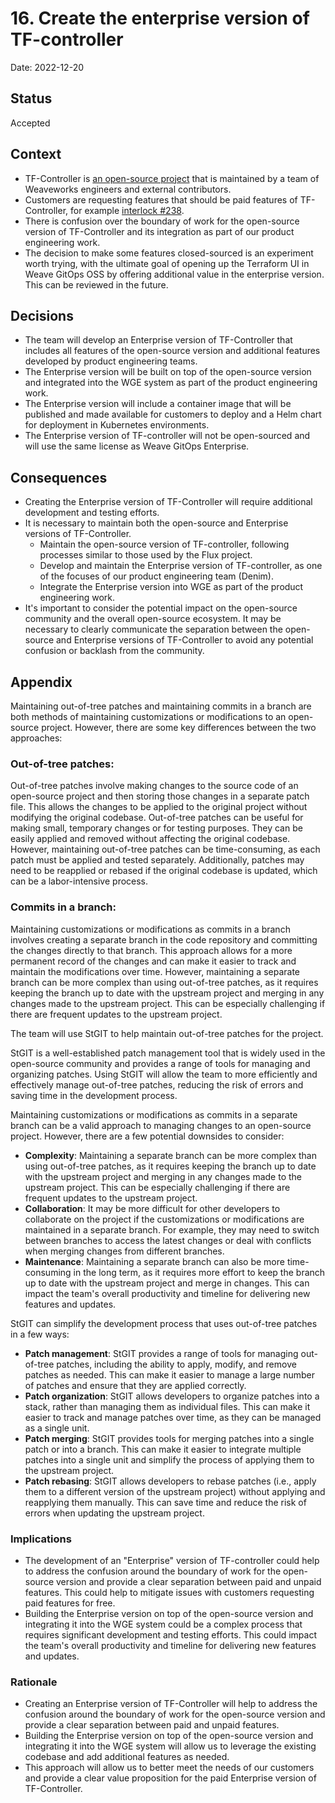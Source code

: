 # 16. Create the enterprise version of TF-controller

Date: 2022-12-20

## Status

Accepted

## Context

  - TF-Controller is [an open-source project](https://github.com/weaveworks/tf-controller) that is maintained by a team of Weaveworks engineers and external contributors.
  - Customers are requesting features that should be paid features of TF-Controller, for example [interlock #238](https://github.com/weaveworks/weave-gitops-interlock/issues/238).
  - There is confusion over the boundary of work for the open-source version of TF-Controller and its integration as part of our product engineering work.
  - The decision to make some features closed-sourced is an experiment worth trying, with the ultimate goal of opening up the Terraform UI in Weave GitOps OSS by offering additional value in the enterprise version. This can be reviewed in the future.

## Decisions

  - The team will develop an Enterprise version of TF-Controller that includes all features of the open-source version and additional features developed by product engineering teams.
  - The Enterprise version will be built on top of the open-source version and integrated into the WGE system as part of the product engineering work.
  - The Enterprise version will include a container image that will be published and made available for customers to deploy and a Helm chart for deployment in Kubernetes environments.
  - The Enterprise version of TF-controller will not be open-sourced and will use the same license as Weave GitOps Enterprise.
  
## Consequences

  - Creating the Enterprise version of TF-Controller will require additional development and testing efforts.
  - It is necessary to maintain both the open-source and Enterprise versions of TF-Controller. 
    - Maintain the open-source version of TF-controller, following processes similar to those used by the Flux project.
    - Develop and maintain the Enterprise version of TF-controller, as one of the focuses of our product engineering team (Denim).
    - Integrate the Enterprise version into WGE as part of the product engineering work.
  - It's important to consider the potential impact on the open-source community and the overall open-source ecosystem. It may be necessary to clearly communicate the separation between the open-source and Enterprise versions of TF-Controller to avoid any potential confusion or backlash from the community.

## Appendix

Maintaining out-of-tree patches and maintaining commits in a branch are both methods of maintaining customizations or modifications to an open-source project. However, there are some key differences between the two approaches:

### Out-of-tree patches:

Out-of-tree patches involve making changes to the source code of an open-source project and then storing those changes in a separate patch file. This allows the changes to be applied to the original project without modifying the original codebase.
Out-of-tree patches can be useful for making small, temporary changes or for testing purposes. They can be easily applied and removed without affecting the original codebase.
However, maintaining out-of-tree patches can be time-consuming, as each patch must be applied and tested separately. Additionally, patches may need to be reapplied or rebased if the original codebase is updated, which can be a labor-intensive process.

### Commits in a branch:

Maintaining customizations or modifications as commits in a branch involves creating a separate branch in the code repository and committing the changes directly to that branch.
This approach allows for a more permanent record of the changes and can make it easier to track and maintain the modifications over time.
However, maintaining a separate branch can be more complex than using out-of-tree patches, as it requires keeping the branch up to date with the upstream project and merging in any changes made to the upstream project. This can be especially challenging if there are frequent updates to the upstream project.

The team will use StGIT to help maintain out-of-tree patches for the project.

StGIT is a well-established patch management tool that is widely used in the open-source community and provides a range of tools for managing and organizing patches.
Using StGIT will allow the team to more efficiently and effectively manage out-of-tree patches, reducing the risk of errors and saving time in the development process.

Maintaining customizations or modifications as commits in a separate branch can be a valid approach to managing changes to an open-source project. However, there are a few potential downsides to consider:
  - **Complexity**: Maintaining a separate branch can be more complex than using out-of-tree patches, as it requires keeping the branch up to date with the upstream project and merging in any changes made to the upstream project. This can be especially challenging if there are frequent updates to the upstream project.
  - **Collaboration**: It may be more difficult for other developers to collaborate on the project if the customizations or modifications are maintained in a separate branch. For example, they may need to switch between branches to access the latest changes or deal with conflicts when merging changes from different branches.
  - **Maintenance**: Maintaining a separate branch can also be more time-consuming in the long term, as it requires more effort to keep the branch up to date with the upstream project and merge in changes. This can impact the team's overall productivity and timeline for delivering new features and updates.

StGIT can simplify the development process that uses out-of-tree patches in a few ways:
  - **Patch management**: StGIT provides a range of tools for managing out-of-tree patches, including the ability to apply, modify, and remove patches as needed. This can make it easier to manage a large number of patches and ensure that they are applied correctly.
  - **Patch organization**: StGIT allows developers to organize patches into a stack, rather than managing them as individual files. This can make it easier to track and manage patches over time, as they can be managed as a single unit.
  - **Patch merging**: StGIT provides tools for merging patches into a single patch or into a branch. This can make it easier to integrate multiple patches into a single unit and simplify the process of applying them to the upstream project.
  - **Patch rebasing**: StGIT allows developers to rebase patches (i.e., apply them to a different version of the upstream project) without applying and reapplying them manually. This can save time and reduce the risk of errors when updating the upstream project.

### Implications

  - The development of an "Enterprise" version of TF-controller could help to address the confusion around the boundary of work for the open-source version and provide a clear separation between paid and unpaid features. This could help to mitigate issues with customers requesting paid features for free.
  - Building the Enterprise version on top of the open-source version and integrating it into the WGE system could be a complex process that requires significant development and testing efforts. This could impact the team's overall productivity and timeline for delivering new features and updates.

### Rationale

  - Creating an Enterprise version of TF-Controller will help to address the confusion around the boundary of work for the open-source version and provide a clear separation between paid and unpaid features.
  - Building the Enterprise version on top of the open-source version and integrating it into the WGE system will allow us to leverage the existing codebase and add additional features as needed.
  - This approach will allow us to better meet the needs of our customers and provide a clear value proposition for the paid Enterprise version of TF-Controller.
